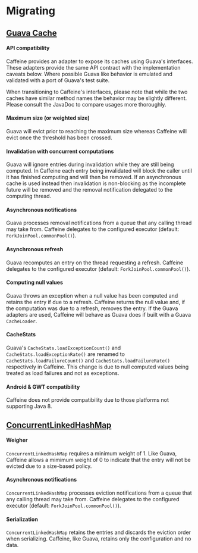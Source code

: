 # Migrating

## [Guava Cache](https://code.google.com/p/guava-libraries/wiki/CachesExplained)

#### API compatibility

Caffeine provides an adapter to expose its caches using Guava's interfaces. These adapters provide
the same API contract with the implementation caveats below. Where possible Guava like behavior is 
emulated and validated with a port of Guava's test suite.

When transitioning to Caffeine's interfaces, please note that while the two caches have similar
method names the behavior may be slightly different. Please consult the JavaDoc to compare usages
more thoroughly.

#### Maximum size (or weighted size)

Guava will evict prior to reaching the maximum size whereas Caffeine will evict once the threshold
has been crossed.

#### Invalidation with concurrent computations

Guava will ignore entries during invalidation while they are still being computed. In Caffeine
each entry being invalidated will block the caller until it has finished computing and will then
be removed. If an asynchronous cache is used instead then invalidation is non-blocking as the
incomplete future will be removed and the removal notification delegated to the computing thread.

#### Asynchronous notifications

Guava processes removal notifications from a queue that any calling thread may take from. Caffeine
delegates to the configured executor (default: `ForkJoinPool.commonPool()`).

#### Asynchronous refresh

Guava recomputes an entry on the thread requesting a refresh. Caffeine delegates to the configured
executor (default: `ForkJoinPool.commonPool()`).

#### Computing null values

Guava throws an exception when a null value has been computed and retains the entry if due to a
refresh. Caffeine returns the null value and, if the computation was due to a refresh, removes the
entry. If the Guava adapters are used, Caffeine will behave as Guava does if built with a Guava
`CacheLoader`.

#### CacheStats

Guava's `CacheStats.loadExceptionCount()` and `CacheStats.loadExceptionRate()` are renamed to
`CacheStats.loadFailureCount()` and `CacheStats.loadFailureRate()` respectively in Caffeine. This
change is due to null computed values being treated as load failures and not as exceptions.

#### Android & GWT compatibility

Caffeine does not provide compatibility due to those platforms not supporting Java 8.

## [ConcurrentLinkedHashMap](https://code.google.com/p/concurrentlinkedhashmap/)

#### Weigher

`ConcurrentLinkedHashMap` requires a minimum weight of 1. Like Guava, Caffeine allows a mimimum
weight of 0 to indicate that the entry will not be evicted due to a size-based policy.

#### Asynchronous notifications

`ConcurrentLinkedHashMap` processes eviction notifications from a queue that any calling thread may
take from. Caffeine delegates to the configured executor (default: `ForkJoinPool.commonPool()`).

#### Serialization

`ConcurrentLinkedHashMap` retains the entries and discards the eviction order when serializing.
Caffeine, like Guava, retains only the configuration and no data.
